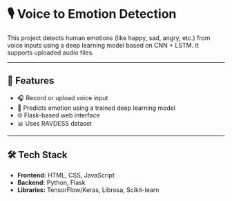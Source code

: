 # 🎙️ Voice to Emotion Detection

This project detects human emotions (like happy, sad, angry, etc.) from voice inputs using a deep learning model based on CNN + LSTM. It supports uploaded audio files.

---

## 📌 Features

- 🎧 Record or upload voice input
- 🧠 Predicts emotion using a trained deep learning model
- 🌐 Flask-based web interface
- 📊 Uses RAVDESS dataset

---

## 🛠️ Tech Stack

- **Frontend:** HTML, CSS, JavaScript
- **Backend:** Python, Flask
- **Libraries:** TensorFlow/Keras, Librosa, Scikit-learn



